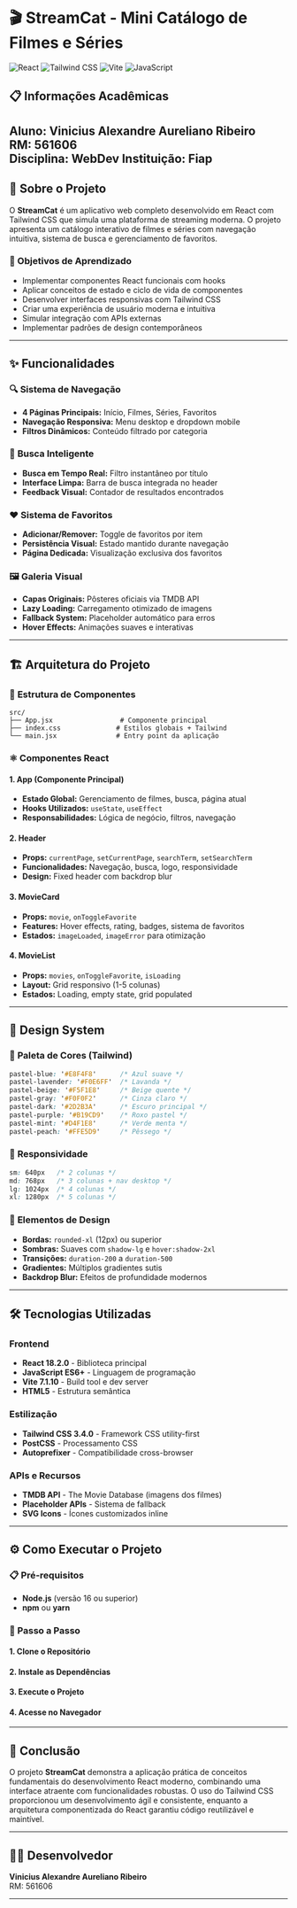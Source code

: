 # 🎬 StreamCat - Mini Catálogo de Filmes e Séries

![React](https://img.shields.io/badge/React-18.2.0-blue?logo=react)
![Tailwind CSS](https://img.shields.io/badge/Tailwind-3.4.0-blue?logo=tailwindcss)
![Vite](https://img.shields.io/badge/Vite-7.1.10-purple?logo=vite)
![JavaScript](https://img.shields.io/badge/JavaScript-ES6+-yellow?logo=javascript)

## 📋 Informações Acadêmicas

**Aluno:** Vinicius Alexandre Aureliano Ribeiro  
**RM:** 561606  
**Disciplina:** WebDev 
**Instituição:** Fiap  
---

## 📖 Sobre o Projeto

O **StreamCat** é um aplicativo web completo desenvolvido em React com Tailwind CSS que simula uma plataforma de streaming moderna. O projeto apresenta um catálogo interativo de filmes e séries com navegação intuitiva, sistema de busca e gerenciamento de favoritos.

### 🎯 Objetivos de Aprendizado

- Implementar componentes React funcionais com hooks
- Aplicar conceitos de estado e ciclo de vida de componentes
- Desenvolver interfaces responsivas com Tailwind CSS
- Criar uma experiência de usuário moderna e intuitiva
- Simular integração com APIs externas
- Implementar padrões de design contemporâneos

---

## ✨ Funcionalidades

### 🔍 **Sistema de Navegação**
- **4 Páginas Principais:** Início, Filmes, Séries, Favoritos
- **Navegação Responsiva:** Menu desktop e dropdown mobile
- **Filtros Dinâmicos:** Conteúdo filtrado por categoria

### 🔎 **Busca Inteligente**
- **Busca em Tempo Real:** Filtro instantâneo por título
- **Interface Limpa:** Barra de busca integrada no header
- **Feedback Visual:** Contador de resultados encontrados

### ❤️ **Sistema de Favoritos**
- **Adicionar/Remover:** Toggle de favoritos por item
- **Persistência Visual:** Estado mantido durante navegação
- **Página Dedicada:** Visualização exclusiva dos favoritos

### 🖼️ **Galeria Visual**
- **Capas Originais:** Pôsteres oficiais via TMDB API
- **Lazy Loading:** Carregamento otimizado de imagens
- **Fallback System:** Placeholder automático para erros
- **Hover Effects:** Animações suaves e interativas

---

## 🏗️ Arquitetura do Projeto

### 📁 **Estrutura de Componentes**

```
src/
├── App.jsx                 # Componente principal
├── index.css              # Estilos globais + Tailwind
└── main.jsx               # Entry point da aplicação
```

### ⚛️ **Componentes React**

#### **1. App (Componente Principal)**
- **Estado Global:** Gerenciamento de filmes, busca, página atual
- **Hooks Utilizados:** `useState`, `useEffect`
- **Responsabilidades:** Lógica de negócio, filtros, navegação

#### **2. Header**
- **Props:** `currentPage`, `setCurrentPage`, `searchTerm`, `setSearchTerm`
- **Funcionalidades:** Navegação, busca, logo, responsividade
- **Design:** Fixed header com backdrop blur

#### **3. MovieCard**
- **Props:** `movie`, `onToggleFavorite`
- **Features:** Hover effects, rating, badges, sistema de favoritos
- **Estados:** `imageLoaded`, `imageError` para otimização

#### **4. MovieList**
- **Props:** `movies`, `onToggleFavorite`, `isLoading`
- **Layout:** Grid responsivo (1-5 colunas)
- **Estados:** Loading, empty state, grid populated

---

## 🎨 Design System

### 🌈 **Paleta de Cores (Tailwind)**
```css
pastel-blue: '#E8F4F8'      /* Azul suave */
pastel-lavender: '#F0E6FF'  /* Lavanda */
pastel-beige: '#F5F1E8'     /* Beige quente */
pastel-gray: '#F0F0F2'      /* Cinza claro */
pastel-dark: '#2D2B3A'      /* Escuro principal */
pastel-purple: '#B19CD9'    /* Roxo pastel */
pastel-mint: '#D4F1E8'      /* Verde menta */
pastel-peach: '#FFE5D9'     /* Pêssego */
```

### 📱 **Responsividade**
```css
sm: 640px   /* 2 colunas */
md: 768px   /* 3 colunas + nav desktop */
lg: 1024px  /* 4 colunas */
xl: 1280px  /* 5 colunas */
```

### 🎯 **Elementos de Design**
- **Bordas:** `rounded-xl` (12px) ou superior
- **Sombras:** Suaves com `shadow-lg` e `hover:shadow-2xl`
- **Transições:** `duration-200` a `duration-500`
- **Gradientes:** Múltiplos gradientes sutis
- **Backdrop Blur:** Efeitos de profundidade modernos

---

## 🛠️ Tecnologias Utilizadas

### **Frontend**
- **React 18.2.0** - Biblioteca principal
- **JavaScript ES6+** - Linguagem de programação
- **Vite 7.1.10** - Build tool e dev server
- **HTML5** - Estrutura semântica

### **Estilização**
- **Tailwind CSS 3.4.0** - Framework CSS utility-first
- **PostCSS** - Processamento CSS
- **Autoprefixer** - Compatibilidade cross-browser

### **APIs e Recursos**
- **TMDB API** - The Movie Database (imagens dos filmes)
- **Placeholder APIs** - Sistema de fallback
- **SVG Icons** - Ícones customizados inline

---

## ⚙️ Como Executar o Projeto

### **📋 Pré-requisitos**
- **Node.js** (versão 16 ou superior)
- **npm** ou **yarn**

### **🚀 Passo a Passo**

#### **1. Clone o Repositório**

#### **2. Instale as Dependências**

#### **3. Execute o Projeto**

#### **4. Acesse no Navegador**

---

## 📝 Conclusão

O projeto **StreamCat** demonstra a aplicação prática de conceitos fundamentais do desenvolvimento React moderno, combinando uma interface atraente com funcionalidades robustas. O uso do Tailwind CSS proporcionou um desenvolvimento ágil e consistente, enquanto a arquitetura componentizada do React garantiu código reutilizável e maintível.

---

## 👨‍💻 Desenvolvedor

**Vinicius Alexandre Aureliano Ribeiro**  
RM: 561606  

---